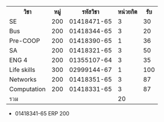 <table>
<tr>
    <th>วิชา</th>
    <th>หมู่</th>
    <th>รหัสวิชา</th>
    <th>หน่วยกิต</th>
    <th>รับ</th>
</tr>
<tr>
    <td>SE</td>
    <td>200</td>
    <td>01418471-65</td>
    <td>3</td>
    <td>30</td>
</tr>
<tr>
    <td>Bus</td>
    <td>200</td>
    <td>01418344-65</td>
    <td>3</td>
    <td>20</td>
</tr>
<tr>
    <td>Pre-COOP</td>
    <td>200</td>
    <td>01418390-65</td>
    <td>1</td>
    <td>36</td>
</tr>
<tr>
    <td>SA</td>
    <td>200</td>
    <td>01418321-65</td>
    <td>3</td>
    <td>50</td>
</tr>
<tr>
    <td>ENG 4</td>
    <td>200</td>
    <td>01355107-64</td>
    <td>3</td>
    <td>35</td>
</tr>
<tr>
    <td>Life skills</td>
    <td>300</td>
    <td>02999144-67</td>
    <td>1</td>
    <td>100</td>
</tr>
<tr>
    <td>Networks</td>
    <td>200</td>
    <td>01418351-65</td>
    <td>3</td>
    <td>87</td>
</tr>
<tr>
    <td>Computation</td>
    <td>200</td>
    <td>01418331-65</td>
    <td>3</td>
    <td>87</td>
</tr>
<tr>
    <td>รวม</td>
    <td></td>
    <td></td>
    <td>20</td>
</tr>
</table>

- 01418341-65 ERP 200